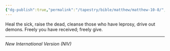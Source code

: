 ```yaml
---
{"dg-publish":true,"permalink":"/tapestry/bible/matthew/matthew-10-8/","title":"Matthew 10:8","tags":["bible-verse","bible-verse"],"dgHomeLink":true,"dgShowLocalGraph":true,"dgEnableSearch":true}
---
```



Heal the sick, raise the dead, cleanse those who have leprosy, drive out demons. Freely you have received; freely give.

---
*New International Version (NIV)*